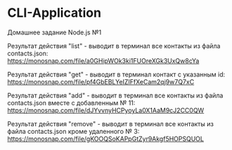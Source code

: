 # CLI-Application

Домашнее задание Node.js №1

Результат действия "list" - выводит в терминал все контакты из файла contacts.json: https://monosnap.com/file/a0GHipWOk3ki1FUOreXGk3UxQw8cYa

Результат действия "get" - выводит в терминал контакт c указанным id: https://monosnap.com/file/pf4GbEBLYeIZIFfXeCam2qj9w7Q7xC

Результат действия "add" - выводит в терминал все контакты из файла contacts.json вместе с добавленным № 11: https://monosnap.com/file/dJYvvnyHCPyoyLa0X1AaM9cJ2CC0QW

Результат действия "remove" - выводит в терминал все контакты из файла contacts.json кроме удаленного № 3: https://monosnap.com/file/gKOOQSoKAPpGtZyr9Akgf5HOPSQUOL
